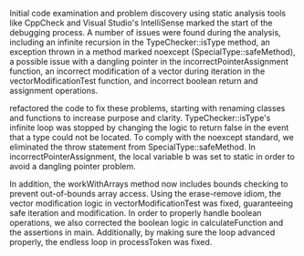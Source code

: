 Initial code examination and problem discovery using static analysis tools like CppCheck and Visual Studio's IntelliSense marked the start of the debugging process. A number of issues were found during the analysis, including an infinite recursion in the TypeChecker::isType method, an exception thrown in a method marked noexcept (SpecialType::safeMethod), a possible issue with a dangling pointer in the incorrectPointerAssignment function, an incorrect modification of a vector during iteration in the vectorModificationTest function, and incorrect boolean return and assignment operations.

refactored the code to fix these problems, starting with renaming classes and functions to increase purpose and clarity. TypeChecker::isType's infinite loop was stopped by changing the logic to return false in the event that a type could not be located. To comply with the noexcept standard, we eliminated the throw statement from SpecialType::safeMethod. In incorrectPointerAssignment, the local variable b was set to static in order to avoid a dangling pointer problem.

In addition, the workWithArrays method now includes bounds checking to prevent out-of-bounds array access. Using the erase-remove idiom, the vector modification logic in vectorModificationTest was fixed, guaranteeing safe iteration and modification. In order to properly handle boolean operations, we also corrected the boolean logic in calculateFunction and the assertions in main. Additionally, by making sure the loop advanced properly, the endless loop in processToken was fixed.
